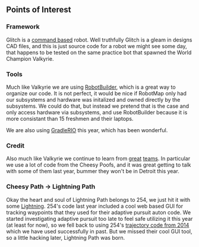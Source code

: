 ## Points of Interest

### Framework
Glitch is a [command based](https://wpilib.screenstepslive.com/s/currentCS/m/java/l/599732-what-is-command-based-programming) robot. Well truthfully Glitch is a gleam in designs CAD files, and this is just source code for a robot we might see some day, that happens to be tested on the same practice bot that spawned the World Champion Valkyrie.

### Tools
Much like Valkyrie we are using [RobotBuilder](https://wpilib.screenstepslive.com/s/currentCS/m/robotbuilder), which is a great way to organize our code. It is not perfect, it would be nice if RobotMap only had our subsystems and hardware was initalized and owned directly by the subsystems. We could do that, but instead we pretend that is the case and only access hardware via subsystems, and use RobotBuilder because it is more consistant than 15 freshmen and their laptops.

We are also using [GradleRIO](https://github.com/Open-RIO/GradleRIO) this year, which has been wonderful.

### Credit
Also much like Valkyrie we continue to learn from [great](https://github.com/strykeforce) [teams](https://github.com/Team254). In particular we use a lot of code from the Cheesy Poofs, and it was great getting to talk with some of them last year, bummer they won't be in Detroit this year. 

### Cheesy Path -> Lightning Path
Okay the heart and soul of Lightning Path belongs to 254, we just hit it with some [Lightning](http://lightningrobotics.com/). 254's code last year included a cool web based GUI for tracking waypoints that they used for their adaptive pursuit auton code. We started investigating adaptive pursuit too late to feel safe utilizing it this year (at least for now), so we fell back to using 254's [trajectory code from 2014](https://github.com/frc-862/glitch/tree/master/src/com/team254/lib/trajectory) which we have used successfully in past. But we missed their cool GUI tool, so a little hacking later, Lightning Path was born.

